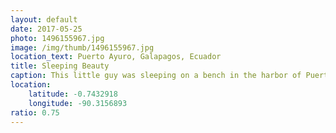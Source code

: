 ```yaml
---
layout: default
date: 2017-05-25
photo: 1496155967.jpg
image: /img/thumb/1496155967.jpg
location_text: Puerto Ayuro, Galapagos, Ecuador
title: Sleeping Beauty
caption: This little guy was sleeping on a bench in the harbor of Puerto Ayuro. They run free in the city and people respect them a LOT. The smell though is pretty bad sometimes; You need a shower bro!
location:
    latitude: -0.7432918
    longitude: -90.3156893
ratio: 0.75
---
```

